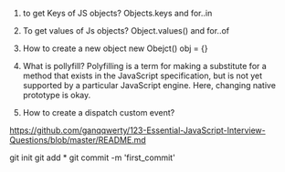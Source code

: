 1. to get Keys of JS objects?
Objects.keys and for..in

2. To get values of Js objects?
Object.values() and for..of

3. How to create a new object
    new Obejct()
    obj = {}

4. What is pollyfill?
Polyfilling is a term for making a substitute for a method that exists in the JavaScript specification, but is not yet supported by a particular JavaScript engine.
Here, changing native prototype is okay.

5. How to create a dispatch custom event?

https://github.com/ganqqwerty/123-Essential-JavaScript-Interview-Questions/blob/master/README.md



git init
git add *
git commit -m 'first_commit'
